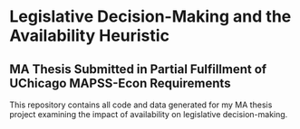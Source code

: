 # Legislative Decision-Making and the Availability Heuristic
## MA Thesis Submitted in Partial Fulfillment of UChicago MAPSS-Econ Requirements

This repository contains all code and data generated for my MA thesis project examining the impact of availability on legislative decision-making. 
